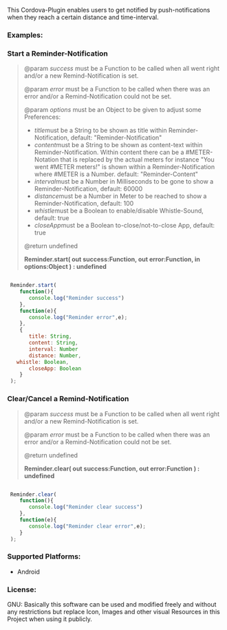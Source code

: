 This Cordova-Plugin enables users to get notified by push-notifications when they reach a certain distance and time-interval.

<h3>Examples:</h3>

<h3>Start a Reminder-Notification</h3>

<blockquote>

  <p>@param <i>success</i> must be a Function to be called when all went right and/or a new Remind-Notification is set.</p>
  <p>@param <i>error</i> must be a Function to be called when there was an error and/or a Remind-Notification could not be set.</p>
  <p>
	@param <i>options</i> must be an Object to be given to adjust some Preferences:
	<ul>
	  <li><i>title</i>must be a String to be shown as title within Reminder-Notification, default: "Reminder-Notification"</li>
	  <li><i>content</i>must be a String to be shown as content-text within Reminder-Notification. Within content there can be a #METER-Notation that is replaced by the actual meters for instance "You went #METER meters!" is shown within a Reminder-Notification where #METER is a Number. default: "Reminder-Content"</li>
	  <li><i>interval</i>must be a Number in Milliseconds to be gone to show a Reminder-Notification, default: 60000</li>
	  <li><i>distance</i>must be a Number in Meter to be reached to show a Reminder-Notification, default: 100</li>
	  <li><i>whistle</i>must be a Boolean to enable/disable Whistle-Sound, default: true</li>
	  <li><i>closeApp</i>must be a Boolean to-close/not-to-close App, default: true</li>
	</ul>
  </p>

  <p>@return undefined</p>
	
  <p><b>Reminder.start( out success:Function, out error:Function, in options:Object ) : undefined</b></p>

</blockquote>

```javascript

 Reminder.start(
    function(){
       console.log("Reminder success")
    },
    function(e){
       console.log("Reminder error",e);
    },
    {
       title: String,
       content: String,
       interval: Number
       distance: Number,
   whistle: Boolean,
       closeApp: Boolean
    }
 );

```

<h3>Clear/Cancel a Remind-Notification</h3>

<blockquote>

  <p>@param <i>success</i> must be a Function to be called when all went right and/or a new Remind-Notification is set.</p>
  <p>@param <i>error</i> must be a Function to be called when there was an error and/or a Remind-Notification could not be set.</p>

  <p>@return undefined</p>
	
  <p><b>Reminder.clear( out success:Function, out error:Function ) : undefined</b></p>

</blockquote>

```javascript

 Reminder.clear(
    function(){
       console.log("Reminder clear success")
    },
    function(e){
       console.log("Reminder clear error",e);
    }
 );

```

<h3>Supported Platforms:</h3>

<ul>
	<li>Android</li>
</ul>

<h3>License:</h3>
GNU: Basically this software can be used and modified freely and without any restrictions but replace Icon, Images and other visual Resources in this Project when using it publicly. 